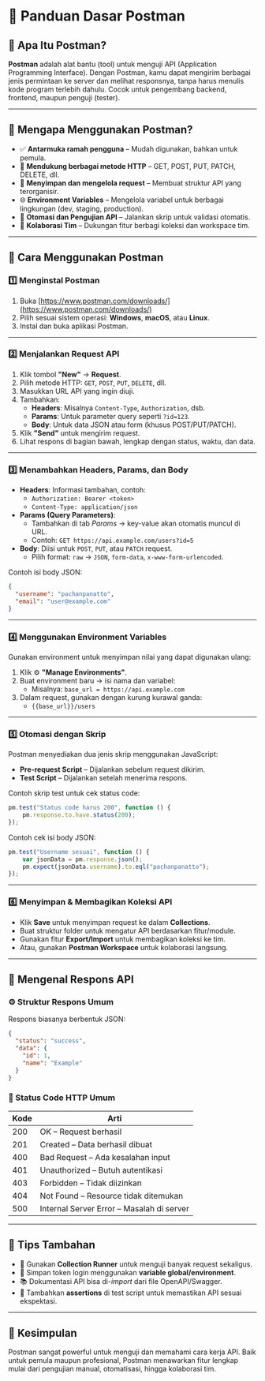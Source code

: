 # 📌 Panduan Dasar Postman

## 🔹 Apa Itu Postman?
**Postman** adalah alat bantu (tool) untuk menguji API (Application Programming Interface). Dengan Postman, kamu dapat mengirim berbagai jenis permintaan ke server dan melihat responsnya, tanpa harus menulis kode program terlebih dahulu. Cocok untuk pengembang backend, frontend, maupun penguji (tester).

---

## 🔹 Mengapa Menggunakan Postman?
- ✅ **Antarmuka ramah pengguna** – Mudah digunakan, bahkan untuk pemula.
- 🔁 **Mendukung berbagai metode HTTP** – GET, POST, PUT, PATCH, DELETE, dll.
- 📁 **Menyimpan dan mengelola request** – Membuat struktur API yang terorganisir.
- 🌐 **Environment Variables** – Mengelola variabel untuk berbagai lingkungan (dev, staging, production).
- 🤖 **Otomasi dan Pengujian API** – Jalankan skrip untuk validasi otomatis.
- 👥 **Kolaborasi Tim** – Dukungan fitur berbagi koleksi dan workspace tim.

---

## 🔹 Cara Menggunakan Postman

### 1️⃣ Menginstal Postman
1. Buka [https://www.postman.com/downloads/](https://www.postman.com/downloads/)
2. Pilih sesuai sistem operasi: **Windows**, **macOS**, atau **Linux**.
3. Instal dan buka aplikasi Postman.

---

### 2️⃣ Menjalankan Request API
1. Klik tombol **"New"** → **Request**.
2. Pilih metode HTTP: `GET`, `POST`, `PUT`, `DELETE`, dll.
3. Masukkan URL API yang ingin diuji.
4. Tambahkan:
   - **Headers**: Misalnya `Content-Type`, `Authorization`, dsb.
   - **Params**: Untuk parameter query seperti `?id=123`.
   - **Body**: Untuk data JSON atau form (khusus POST/PUT/PATCH).
5. Klik **"Send"** untuk mengirim request.
6. Lihat respons di bagian bawah, lengkap dengan status, waktu, dan data.

---

### 3️⃣ Menambahkan Headers, Params, dan Body
- **Headers**: Informasi tambahan, contoh:
  - `Authorization: Bearer <token>`
  - `Content-Type: application/json`
- **Params (Query Parameters)**:
  - Tambahkan di tab *Params* → key-value akan otomatis muncul di URL.
  - Contoh: `GET https://api.example.com/users?id=5`
- **Body**: Diisi untuk `POST`, `PUT`, atau `PATCH` request.
  - Pilih format: `raw` → `JSON`, `form-data`, `x-www-form-urlencoded`.

Contoh isi body JSON:
```json
{
  "username": "pachanpanatto",
  "email": "user@example.com"
}
```

---

### 4️⃣ Menggunakan Environment Variables
Gunakan environment untuk menyimpan nilai yang dapat digunakan ulang:
1. Klik ⚙️ **"Manage Environments"**.
2. Buat environment baru → isi nama dan variabel:
   - Misalnya: `base_url = https://api.example.com`
3. Dalam request, gunakan dengan kurung kurawal ganda:
   - `{{base_url}}/users`

---

### 5️⃣ Otomasi dengan Skrip
Postman menyediakan dua jenis skrip menggunakan JavaScript:
- **Pre-request Script** – Dijalankan sebelum request dikirim.
- **Test Script** – Dijalankan setelah menerima respons.

Contoh skrip test untuk cek status code:
```javascript
pm.test("Status code harus 200", function () {
    pm.response.to.have.status(200);
});
```

Contoh cek isi body JSON:
```javascript
pm.test("Username sesuai", function () {
    var jsonData = pm.response.json();
    pm.expect(jsonData.username).to.eql("pachanpanatto");
});
```

---

### 6️⃣ Menyimpan & Membagikan Koleksi API
- Klik **Save** untuk menyimpan request ke dalam **Collections**.
- Buat struktur folder untuk mengatur API berdasarkan fitur/module.
- Gunakan fitur **Export/Import** untuk membagikan koleksi ke tim.
- Atau, gunakan **Postman Workspace** untuk kolaborasi langsung.

---

## 🔹 Mengenal Respons API

### ⚙️ Struktur Respons Umum
Respons biasanya berbentuk JSON:
```json
{
  "status": "success",
  "data": {
    "id": 1,
    "name": "Example"
  }
}
```

### 🧾 Status Code HTTP Umum
| Kode | Arti                     |
|------|--------------------------|
| 200  | OK – Request berhasil    |
| 201  | Created – Data berhasil dibuat |
| 400  | Bad Request – Ada kesalahan input |
| 401  | Unauthorized – Butuh autentikasi |
| 403  | Forbidden – Tidak diizinkan |
| 404  | Not Found – Resource tidak ditemukan |
| 500  | Internal Server Error – Masalah di server |

---

## 🔹 Tips Tambahan
- 🧪 Gunakan **Collection Runner** untuk menguji banyak request sekaligus.
- 🔑 Simpan token login menggunakan **variable global/environment**.
- 📚 Dokumentasi API bisa di-*import* dari file OpenAPI/Swagger.
- 🧠 Tambahkan **assertions** di test script untuk memastikan API sesuai ekspektasi.

---

## 🔹 Kesimpulan
Postman sangat powerful untuk menguji dan memahami cara kerja API. Baik untuk pemula maupun profesional, Postman menawarkan fitur lengkap mulai dari pengujian manual, otomatisasi, hingga kolaborasi tim.
